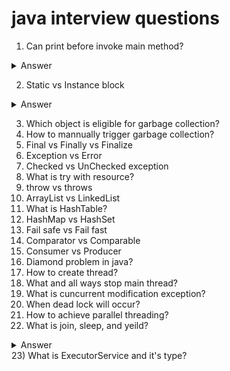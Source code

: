 # java interview questions
1) Can print before invoke main method?
<details>
  <summary>Answer</summary></br>
  Using static block we can print before main and it will be invoked only once when class getting load.</br>
  
  ```
    class HelloWorld {
      static{
          System.out.print("hi ");
      }
      public static void main(String[] args) {
          System.out.print("krishna");
      }
    }
  ```
  
  **Output**
  hi krishna
</details>

2) Static vs Instance block
<details>
  <summary>Answer</summary></br>
  <table>
    <thead>
      <tr>
        <th>Static Block</th>
        <th>Instance Block</th>
      </tr>
    </thead>
    <tbody>
      <tr>
        <td>It will be getting invoked once when class load</td>
        <td>It will be getting invoked each time when create instance of class</td>
      </tr>
      <tr>
        <td>Used for initialize static variable and invoke static methods</td>
        <td>Used for initialize instance variable and instance methods</td>
      </tr>
    </tbody>
  </table>
</details>

3) Which object is eligible for garbage collection?
4) How to mannually trigger garbage collection?
5) Final vs Finally vs Finalize
6) Exception vs Error
7) Checked vs UnChecked exception
8) What is try with resource?
9) throw vs throws
10) ArrayList vs LinkedList
11) What is HashTable?
12) HashMap vs HashSet
13) Fail safe vs Fail fast
14) Comparator vs Comparable
15) Consumer vs Producer
16) Diamond problem in java?
17) How to create thread?
18) What and all ways stop main thread?
19) What is cuncurrent modification exception?
20) When dead lock will occur?
21) How to achieve parallel threading?
22) What is join, sleep, and yeild?
<details>
<summary>Answer</summary>

**Join** used for wait one thread until finish another thread. In below example t2 is waiting for t1 until it's complete.<br>
**Sleep** used for just pause current thread until time ends and it's not bother another thread.<br>
**Yeild** It's denoting current thread isn't important and run if any thread equal or higher priority with runnable state than current thread, otherwise continue current thread. <br>
  
  ```
   import java.util.*;

    public class Practice {
        public static void main(String[] args) throws Exception {
            // Parallel threading
            //Thread 1
            Thread t1 = new Thread() {
                public void run(){
                    for(int i=0;i<5;i++){
                            try{
                                System.out.println(Thread.currentThread().getName() + "->" + i);
                                // Every iteration t1 thread alone get into sleep mode where as t2 thread will execute immediately
                                Thread.sleep(100);
                            } catch(InterruptedException e){
                                e.printStackTrace();
                            }
                    }
                }
            };
            t1.start();
            // t2 will wait until t1 completes
            t1.join();
           
            //Thread 2
            Thread t2 = new Thread() {
                public void run(){
                    for(int i=0;i<5;i++){
                        System.out.println(Thread.currentThread().getName() + "->" + i);
                    }
                }
            };
            t2.start();
        }
    }

  ```
  **Output**
  ```
  Thread-0->0
  Thread-0->1
  Thread-0->2
  Thread-0->3
  Thread-0->4
  Thread-1->0
  Thread-1->1
  Thread-1->2
  Thread-1->3
  Thread-1->4
  ```
</details>
23) What is ExecutorService and it's type?
